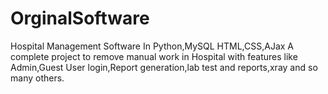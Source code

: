 # OrginalSoftware
Hospital Management Software In Python,MySQL
HTML,CSS,AJax
A complete project to remove manual work in Hospital with features like Admin,Guest User login,Report generation,lab test and reports,xray and so many others.
